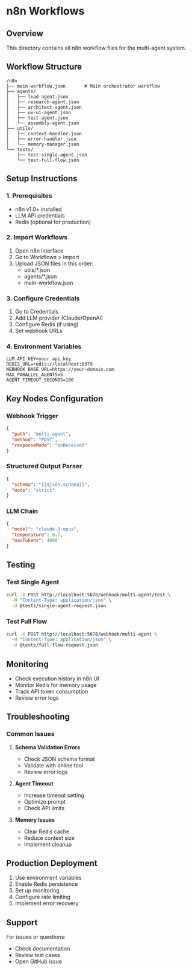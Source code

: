 # n8n Workflows

## Overview

This directory contains all n8n workflow files for the multi-agent system.

## Workflow Structure

```
/n8n
├── main-workflow.json       # Main orchestrator workflow
├── agents/
│   ├── lead-agent.json
│   ├── research-agent.json
│   ├── architect-agent.json
│   ├── ux-ui-agent.json
│   ├── test-agent.json
│   └── assembly-agent.json
├── utils/
│   ├── context-handler.json
│   ├── error-handler.json
│   └── memory-manager.json
└── tests/
    ├── test-single-agent.json
    └── test-full-flow.json
```

## Setup Instructions

### 1. Prerequisites

- n8n v1.0+ installed
- LLM API credentials
- Redis (optional for production)

### 2. Import Workflows

1. Open n8n interface
2. Go to Workflows > Import
3. Upload JSON files in this order:
   - utils/*.json
   - agents/*.json
   - main-workflow.json

### 3. Configure Credentials

1. Go to Credentials
2. Add LLM provider (Claude/OpenAI)
3. Configure Redis (if using)
4. Set webhook URLs

### 4. Environment Variables

```env
LLM_API_KEY=your_api_key
REDIS_URL=redis://localhost:6379
WEBHOOK_BASE_URL=https://your-domain.com
MAX_PARALLEL_AGENTS=5
AGENT_TIMEOUT_SECONDS=180
```

## Key Nodes Configuration

### Webhook Trigger
```json
{
  "path": "multi-agent",
  "method": "POST",
  "responseMode": "onReceived"
}
```

### Structured Output Parser
```json
{
  "schema": "{{$json.schema}}",
  "mode": "strict"
}
```

### LLM Chain
```json
{
  "model": "claude-3-opus",
  "temperature": 0.7,
  "maxTokens": 4000
}
```

## Testing

### Test Single Agent
```bash
curl -X POST http://localhost:5678/webhook/multi-agent/test \
  -H "Content-Type: application/json" \
  -d @tests/single-agent-request.json
```

### Test Full Flow
```bash
curl -X POST http://localhost:5678/webhook/multi-agent \
  -H "Content-Type: application/json" \
  -d @tests/full-flow-request.json
```

## Monitoring

- Check execution history in n8n UI
- Monitor Redis for memory usage
- Track API token consumption
- Review error logs

## Troubleshooting

### Common Issues

1. **Schema Validation Errors**
   - Check JSON schema format
   - Validate with online tool
   - Review error logs

2. **Agent Timeout**
   - Increase timeout setting
   - Optimize prompt
   - Check API limits

3. **Memory Issues**
   - Clear Redis cache
   - Reduce context size
   - Implement cleanup

## Production Deployment

1. Use environment variables
2. Enable Redis persistence
3. Set up monitoring
4. Configure rate limiting
5. Implement error recovery

## Support

For issues or questions:
- Check documentation
- Review test cases
- Open GitHub issue